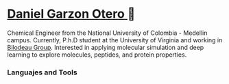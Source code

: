 # [Daniel Garzon Otero ](https://www.linkedin.com/in/daniel-eduardo-garz%C3%B3n-otero-352b29170/)🍍

Chemical Engineer from the National University of Colombia - Medellin campus. 
Currently, P.h.D student at the University of Virginia and working in [Bilodeau Group](https://bilodeau-group.com/). Interested in applying molecular simulation and deep learning to explore molecules, peptides, and protein properties.

### Languajes and Tools
 <img src="https://cdn.jsdelivr.net/gh/devicons/devicon/icons/python/python-original-wordmark.svg" width="10" height="10" /> 
